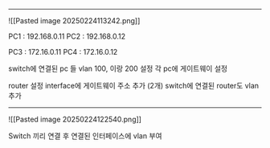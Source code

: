 
---
![[Pasted image 20250224113242.png]]

PC1 : 192.168.0.11
PC2 : 192.168.0.12

PC3 : 172.16.0.11
PC4 : 172.16.0.12


switch에 연결된 pc 들 vlan 100, 이랑 200 설정
각 pc에 게이트웨이 설정

router 설정
interface에 게이트웨이 주소 추가 (2개)
switch에 연결된 router도 vlan 추가

---
![[Pasted image 20250224122540.png]]

Switch 끼리 연결 후 연결된 인터페이스에 vlan 부여